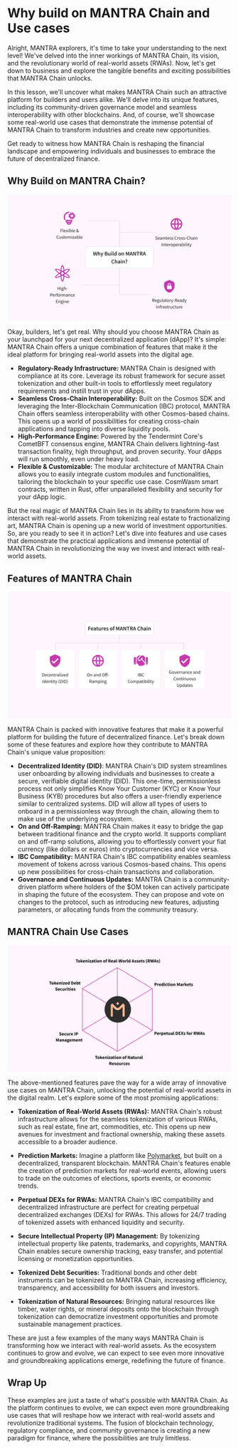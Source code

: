 # Why build on MANTRA Chain and Use cases

Alright, MANTRA explorers, it's time to take your understanding to the next level! We've delved into the inner workings of MANTRA Chain, its vision, and the revolutionary world of real-world assets (RWAs). Now, let's get down to business and explore the tangible benefits and exciting possibilities that MANTRA Chain unlocks.

In this lesson, we'll uncover what makes MANTRA Chain such an attractive platform for builders and users alike. We'll delve into its unique features, including its community-driven governance model and seamless interoperability with other blockchains. And, of course, we'll showcase some real-world use cases that demonstrate the immense potential of MANTRA Chain to transform industries and create new opportunities.

Get ready to witness how MANTRA Chain is reshaping the financial landscape and empowering individuals and businesses to embrace the future of decentralized finance.

## Why Build on MANTRA Chain?

![](https://github.com/0xmetaschool/Learning-Projects/blob/main/assests_for_all/assets-for-MANTRA-C1/MANTRA%20C1%20L6%20Image%201.webp?raw=true)

Okay, builders, let's get real. Why should you choose MANTRA Chain as your launchpad for your next decentralized application (dApp)? It's simple: MANTRA Chain offers a unique combination of features that make it the ideal platform for bringing real-world assets into the digital age.

- **Regulatory-Ready Infrastructure:** MANTRA Chain is designed with compliance at its core. Leverage its robust framework for secure asset tokenization and other built-in tools to effortlessly meet regulatory requirements and instill trust in your dApps.
- **Seamless Cross-Chain Interoperability:** Built on the Cosmos SDK and leveraging the Inter-Blockchain Communication (IBC) protocol, MANTRA Chain offers seamless interoperability with other Cosmos-based chains. This opens up a world of possibilities for creating cross-chain applications and tapping into diverse liquidity pools.
- **High-Performance Engine:** Powered by the Tendermint Core's CometBFT consensus engine, MANTRA Chain delivers lightning-fast transaction finality, high throughput, and proven security. Your dApps will run smoothly, even under heavy load.
- **Flexible & Customizable:** The modular architecture of MANTRA Chain allows you to easily integrate custom modules and functionalities, tailoring the blockchain to your specific use case. CosmWasm smart contracts, written in Rust, offer unparalleled flexibility and security for your dApp logic.

But the real magic of MANTRA Chain lies in its ability to transform how we interact with real-world assets. From tokenizing real estate to fractionalizing art, MANTRA Chain is opening up a new world of investment opportunities. So, are you ready to see it in action? Let's dive into features and use cases that demonstrate the practical applications and immense potential of MANTRA Chain in revolutionizing the way we invest and interact with real-world assets.

## Features of MANTRA Chain

![](https://github.com/0xmetaschool/Learning-Projects/blob/main/assests_for_all/assets-for-MANTRA-C1/MANTRA%20C1%20L6%20Image%202.webp?raw=true)

MANTRA Chain is packed with innovative features that make it a powerful platform for building the future of decentralized finance. Let's break down some of these features and explore how they contribute to MANTRA Chain's unique value proposition:

- **Decentralized Identity (DID)**: MANTRA Chain's DID system streamlines user onboarding by allowing individuals and businesses to create a secure, verifiable digital identity (DID). This one-time, permissionless process not only simplifies Know Your Customer (KYC) or Know Your Business (KYB) procedures but also offers a user-friendly experience similar to centralized systems. DID will allow all types of users to onboard in a permissionless way through the chain, allowing them to make use of the underlying ecosystem.
- **On and Off-Ramping:** MANTRA Chain makes it easy to bridge the gap between traditional finance and the crypto world. It supports compliant on and off-ramp solutions, allowing you to effortlessly convert your fiat currency (like dollars or euros) into cryptocurrencies and vice versa.
- **IBC Compatibility:** MANTRA Chain's IBC compatibility enables seamless movement of tokens across various Cosmos-based chains. This opens up new possibilities for cross-chain transactions and collaboration.
- **Governance and Continuous Updates:** MANTRA Chain is a community-driven platform where holders of the $OM token can actively participate in shaping the future of the ecosystem. They can propose and vote on changes to the protocol, such as introducing new features, adjusting parameters, or allocating funds from the community treasury.

## MANTRA Chain Use Cases

![](https://github.com/0xmetaschool/Learning-Projects/blob/main/assests_for_all/assets-for-MANTRA-C1/MANTRA%20C1%20L6%20Image%203.webp?raw=true)

The above-mentioned features pave the way for a wide array of innovative use cases on MANTRA Chain, unlocking the potential of real-world assets in the digital realm. Let's explore some of the most promising applications:

- **Tokenization of Real-World Assets (RWAs):** MANTRA Chain's robust infrastructure allows for the seamless tokenization of various RWAs, such as real estate, fine art, commodities, etc. This opens up new avenues for investment and fractional ownership, making these assets accessible to a broader audience.

- **Prediction Markets:** Imagine a platform like [Polymarket](https://polymarket.com/), but built on a decentralized, transparent blockchain. MANTRA Chain's features enable the creation of prediction markets for real-world events, allowing users to trade on the outcomes of elections, sports events, or economic trends.

- **Perpetual DEXs for RWAs:** MANTRA Chain's IBC compatibility and decentralized infrastructure are perfect for creating perpetual decentralized exchanges (DEXs) for RWAs. This allows for 24/7 trading of tokenized assets with enhanced liquidity and security.

- **Secure Intellectual Property (IP) Management:** By tokenizing intellectual property like patents, trademarks, and copyrights, MANTRA Chain enables secure ownership tracking, easy transfer, and potential licensing or monetization opportunities.

- **Tokenized Debt Securities:** Traditional bonds and other debt instruments can be tokenized on MANTRA Chain, increasing efficiency, transparency, and accessibility for both issuers and investors.

- **Tokenization of Natural Resources:** Bringing natural resources like timber, water rights, or mineral deposits onto the blockchain through tokenization can democratize investment opportunities and promote sustainable management practices.

These are just a few examples of the many ways MANTRA Chain is transforming how we interact with real-world assets. As the ecosystem continues to grow and evolve, we can expect to see even more innovative and groundbreaking applications emerge, redefining the future of finance.

## Wrap Up

These examples are just a taste of what's possible with MANTRA Chain. As the platform continues to evolve, we can expect even more groundbreaking use cases that will reshape how we interact with real-world assets and revolutionize traditional systems. The fusion of blockchain technology, regulatory compliance, and community governance is creating a new paradigm for finance, where the possibilities are truly limitless.